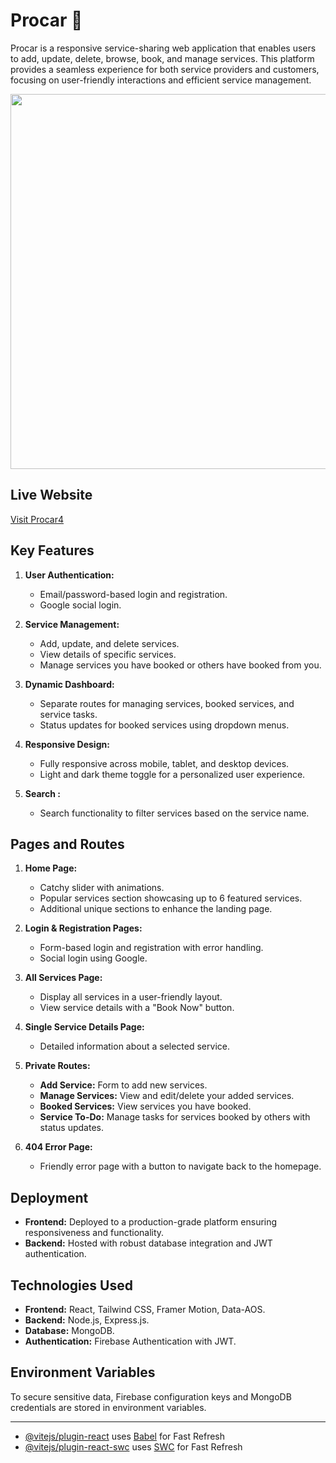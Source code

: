 # Procar 🚀

Procar is a responsive service-sharing web application that enables users to add, update, delete, browse, book, and manage services. This platform provides a seamless experience for both service providers and customers, focusing on user-friendly interactions and efficient service management.


<div align="center">
  <img height="600" src="https://i.ibb.co.com/kgrzzqcL/procar.png"  />
</div>

## Live Website
[Visit Procar4](https://serviceprojectbymubinb10a11.surge.sh/)
<!-- [Visit Procar1](https://assignment11-51e35.web.app/)
[Visit Procar2](https://assignment11-51e35.firebaseapp.com/)
[Visit Procar3](https://meek-sorbet-2b8f51.netlify.app/) -->

## Key Features
1. **User Authentication:**
   - Email/password-based login and registration.
   - Google social login.

2. **Service Management:**
   - Add, update, and delete services.
   - View details of specific services.
   - Manage services you have booked or others have booked from you.

3. **Dynamic Dashboard:**
   - Separate routes for managing services, booked services, and service tasks.
   - Status updates for booked services using dropdown menus.

4. **Responsive Design:**
   - Fully responsive across mobile, tablet, and desktop devices.
   - Light and dark theme toggle for a personalized user experience.

5. **Search :**
   - Search functionality to filter services based on the service name.

## Pages and Routes
1. **Home Page:**
   - Catchy slider with animations.
   - Popular services section showcasing up to 6 featured services.
   - Additional unique sections to enhance the landing page.

2. **Login & Registration Pages:**
   - Form-based login and registration with error handling.
   - Social login using Google.

3. **All Services Page:**
   - Display all services in a user-friendly layout.
   - View service details with a "Book Now" button.

4. **Single Service Details Page:**
   - Detailed information about a selected service.

5. **Private Routes:**
   - **Add Service:** Form to add new services.
   - **Manage Services:** View and edit/delete your added services.
   - **Booked Services:** View services you have booked.
   - **Service To-Do:** Manage tasks for services booked by others with status updates.

6. **404 Error Page:**
   - Friendly error page with a button to navigate back to the homepage.

## Deployment
- **Frontend:** Deployed to a production-grade platform ensuring responsiveness and functionality.
- **Backend:** Hosted with robust database integration and JWT authentication.

## Technologies Used
- **Frontend:** React, Tailwind CSS, Framer Motion, Data-AOS.
- **Backend:** Node.js, Express.js.
- **Database:** MongoDB.
- **Authentication:** Firebase Authentication with JWT.

## Environment Variables
To secure sensitive data, Firebase configuration keys and MongoDB credentials are stored in environment variables.


---


- [@vitejs/plugin-react](https://github.com/vitejs/vite-plugin-react/blob/main/packages/plugin-react/README.md) uses [Babel](https://babeljs.io/) for Fast Refresh
- [@vitejs/plugin-react-swc](https://github.com/vitejs/vite-plugin-react-swc) uses [SWC](https://swc.rs/) for Fast Refresh
